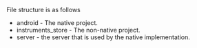 File structure is as follows
- android - The native project.
- instruments_store - The non-native project.
- server - the server that is used by the native implementation. 
